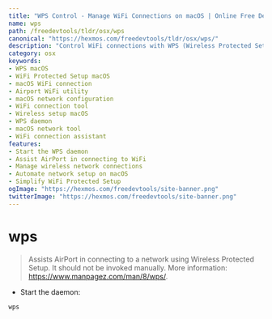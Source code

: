 ```yaml
---
title: "WPS Control - Manage WiFi Connections on macOS | Online Free DevTools by Hexmos"
name: wps
path: /freedevtools/tldr/osx/wps
canonical: "https://hexmos.com/freedevtools/tldr/osx/wps/"
description: "Control WiFi connections with WPS (Wireless Protected Setup). Manage network access and assist AirPort on macOS using command line. Free online tool, no registration required."
category: osx
keywords:
- WPS macOS
- WiFi Protected Setup macOS
- macOS WiFi connection
- Airport WiFi utility
- macOS network configuration
- WiFi connection tool
- Wireless setup macOS
- WPS daemon
- macOS network tool
- WiFi connection assistant
features:
- Start the WPS daemon
- Assist AirPort in connecting to WiFi
- Manage wireless network connections
- Automate network setup on macOS
- Simplify WiFi Protected Setup
ogImage: "https://hexmos.com/freedevtools/site-banner.png"
twitterImage: "https://hexmos.com/freedevtools/site-banner.png"
---
```


# wps

> Assists AirPort in connecting to a network using Wireless Protected Setup.
> It should not be invoked manually.
> More information: <https://www.manpagez.com/man/8/wps/>.

- Start the daemon:

`wps`
